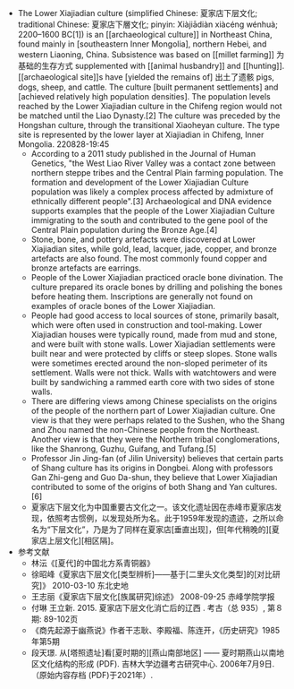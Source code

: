 - The Lower Xiajiadian culture (simplified Chinese: 夏家店下层文化; traditional Chinese: 夏家店下層文化; pinyin: Xiàjiādiàn xiàcéng wénhuà; 2200–1600 BC[1]) is an [[archaeological culture]] in Northeast China, found mainly in [southeastern Inner Mongolia], northern Hebei, and western Liaoning, China. Subsistence was based on [[millet farming]] 为基础的生存方式 supplemented with [[animal husbandry]] and [[hunting]]. [[archaeological site]]s have [yielded the remains of] 出土了遗骸 pigs, dogs, sheep, and cattle. The culture [built permanent settlements] and [achieved relatively high population densities]. The population levels reached by the Lower Xiajiadian culture in the Chifeng region would not be matched until the Liao Dynasty.[2] The culture was preceded by the Hongshan culture, through the transitional Xiaoheyan culture. The type site is represented by the lower layer at Xiajiadian in Chifeng, Inner Mongolia.
220828-19:45
    - According to a 2011 study published in the Journal of Human Genetics, "the West Liao River Valley was a contact zone between northern steppe tribes and the Central Plain farming population. The formation and development of the Lower Xiajiadian Culture population was likely a complex process affected by admixture of ethnically different people".[3] Archaeological and DNA evidence supports examples that the people of the Lower Xiajiadian Culture immigrating to the south and contributed to the gene pool of the Central Plain population during the Bronze Age.[4]
    - Stone, bone, and pottery artefacts were discovered at Lower Xiajiadian sites, while gold, lead, lacquer, jade, copper, and bronze artefacts are also found. The most commonly found copper and bronze artefacts are earrings.
    - People of the Lower Xiajiadian practiced oracle bone divination. The culture prepared its oracle bones by drilling and polishing the bones before heating them. Inscriptions are generally not found on examples of oracle bones of the Lower Xiajiadian.
    - People had good access to local sources of stone, primarily basalt, which were often used in construction and tool-making. Lower Xiajiadian houses were typically round, made from mud and stone, and were built with stone walls. Lower Xiajiadian settlements were built near and were protected by cliffs or steep slopes. Stone walls were sometimes erected around the non-sloped perimeter of its settlement. Walls were not thick. Walls with watchtowers and were built by sandwiching a rammed earth core with two sides of stone walls.
    - There are differing views among Chinese specialists on the origins of the people of the northern part of Lower Xiajiadian culture. One view is that they were perhaps related to the Sushen, who the Shang and Zhou named the non-Chinese people from the Northeast. Another view is that they were the Northern tribal conglomerations, like the Shanrong, Guzhu, Guifang, and Tufang.[5]
    - Professor Jin Jing-fan (of Jilin University) believes that certain parts of Shang culture has its origins in Dongbei. Along with professors Gan Zhi-geng and Guo Da-shun, they believe that Lower Xiajiadian contributed to some of the origins of both Shang and Yan cultures.[6]
    - 夏家店下层文化为中国重要古文化之一。该文化遗址因在赤峰市夏家店发现，依照考古惯例，以发现处所为名。此于1959年发现的遗迹，之所以命名为“下层文化”，乃是为了同样在夏家店[垂直出现]，但[年代稍晚的][夏家店上层文化][相区隔]。
- 参考文献
    - 林沄《[夏代]的中国北方系青铜器》
    - 徐昭峰《夏家店下层文化[类型辨析]——基于[二里头文化类型]的[对比研究]》 2010-03-10 东北史地
    - 王志丽《夏家店下层文化[族属研究]综述》 2008-09-25 赤峰学院学报
    - 付琳 王立新. 2015. 夏家店下层文化消亡后的辽西 . 考古（总 935）, 第８ 期: 89-102页
    - 《商先起源于幽燕说》作者干志耿、李殿福、陈连开，《历史研究》1985年第5期
    - 段天璟. 从[塔照遗址]看[夏时期的][燕山南部地区] —— 夏时期燕山以南地区文化结构的形成 (PDF). 吉林大学边疆考古研究中心. 2006年7月9日. （原始内容存档 (PDF)于2021年）.
